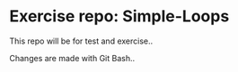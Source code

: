 # Exercise repo: Simple-Loops

This repo will be for test and exercise..

Changes are made with Git Bash..
